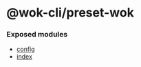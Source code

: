 # @wok-cli/preset-wok

### Exposed modules

- [config](packages/preset-wok/api/config)
- [index](packages/preset-wok/api/index)
